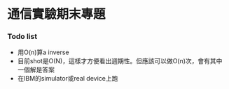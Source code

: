# 通信實驗期末專題
### Todo list
* 用O(n)算a inverse
* 目前shot是O(N)，這樣才方便看出週期性。但應該可以做O(n)次，會有其中一個解是答案
* 在IBM的simulator或real device上跑